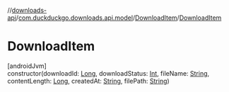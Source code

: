 //[downloads-api](../../../index.md)/[com.duckduckgo.downloads.api.model](../index.md)/[DownloadItem](index.md)/[DownloadItem](-download-item.md)

# DownloadItem

[androidJvm]\
constructor(downloadId: [Long](https://kotlinlang.org/api/latest/jvm/stdlib/kotlin/-long/index.html), downloadStatus: [Int](https://kotlinlang.org/api/latest/jvm/stdlib/kotlin/-int/index.html), fileName: [String](https://kotlinlang.org/api/latest/jvm/stdlib/kotlin/-string/index.html), contentLength: [Long](https://kotlinlang.org/api/latest/jvm/stdlib/kotlin/-long/index.html), createdAt: [String](https://kotlinlang.org/api/latest/jvm/stdlib/kotlin/-string/index.html), filePath: [String](https://kotlinlang.org/api/latest/jvm/stdlib/kotlin/-string/index.html))
